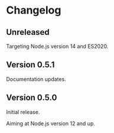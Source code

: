 # Changelog

## Unreleased

Targeting Node.js version 14 and ES2020.

## Version 0.5.1

Documentation updates.

## Version 0.5.0

Initial release.

Aiming at Node.js version 12 and up.
